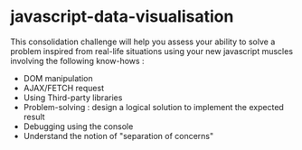 # javascript-data-visualisation
This consolidation challenge will help you assess your ability to solve a problem inspired from real-life situations using your new javascript muscles involving the following know-hows :

- DOM manipulation
- AJAX/FETCH request
- Using Third-party libraries
- Problem-solving : design a logical solution to implement the expected result
- Debugging using the console
- Understand the notion of "separation of concerns"
